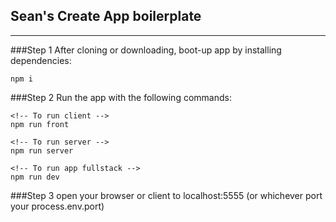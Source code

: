 ## Sean's Create App boilerplate
---
###Step 1 
After cloning or downloading, boot-up app by installing dependencies:
```
npm i
```

###Step 2
Run the app with the following commands:


```
<!-- To run client -->
npm run front
```
```
<!-- To run server -->
npm run server
```
```
<!-- To run app fullstack -->
npm run dev
```
###Step 3
open your browser or client to localhost:5555 (or whichever port your process.env.port)